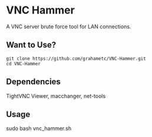 # VNC Hammer
A VNC server brute force tool for LAN connections.

## Want to Use?
```
git clone https://github.com/grahametc/VNC-Hammer.git
cd VNC-Hammer
```

## Dependencies
TightVNC Viewer, macchanger, net-tools




## Usage 
sudo bash vnc_hammer.sh
